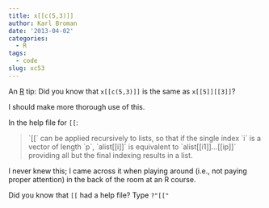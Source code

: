 ```yaml
---
title: x[[c(5,3)]]
author: Karl Broman
date: '2013-04-02'
categories:
  - R
tags:
  - code
slug: xc53
---
```


An [R](http://r-project.org) tip:
Did you know that `x[[c(5,3)]]` is the same as `x[[5]][[3]]`?

I should make more thorough use of this.

In the help file for `[[`:

<blockquote>
`[[` can be applied recursively to lists, so that if the single index `i` is a vector of length `p`, `alist[[i]]` is equivalent to `alist[[i1]]...[[ip]]` providing all but the final indexing results in a list.
</blockquote>

I never knew this; I came across it when playing around (i.e., not paying proper attention) in the back of the room at an R course.

Did you know that `[[` had a help file?  Type `?"[["`

